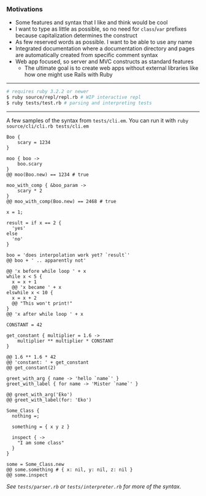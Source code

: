 ### Motivations

- Some features and syntax that I like and think would be cool
- I want to type as little as possible, so no need for `class`/`var` prefixes because capitalization determines the
  construct
- As few reserved words as possible. I want to be able to use any name
- Integrated documentation where a documentation directory and pages are automatically created from specific comment
  syntax
- Web app focused, so server and MVC constructs as standard features
	- The ultimate goal is to create web apps without external libraries like how one might use Rails with Ruby

---

```bash
# requires ruby 3.2.2 or newer
$ ruby source/repl/repl.rb # WIP interactive repl
$ ruby tests/test.rb # parsing and interpreting tests
```

---
A few samples of the syntax from `tests/cli.em`. You can run it with `ruby source/cli/cli.rb tests/cli.em`

```
Boo {
    scary = 1234
}

moo { boo ->
	boo.scary
}
@@ moo(Boo.new) == 1234 # true

moo_with_comp { &boo_param ->
    scary * 2
}
@@ moo_with_comp(Boo.new) == 2468 # true

x = 1;

result = if x == 2 {
  'yes'
else
  'no'
}

boo = 'does interpolation work yet? `result`'
@@ boo + ' .. apparently not'

@@ 'x before while loop ' + x
while x < 5 {
  x = x + 1
  @@ 'x became ' + x
elswhile x < 10 {
  x = x + 2
  @@ "This won't print!"
}
@@ 'x after while loop ' + x

CONSTANT = 42

get_constant { multiplier = 1.6 ->
	multiplier ** multiplier * CONSTANT
}

@@ 1.6 ** 1.6 * 42
@@ 'constant: ' + get_constant
@@ get_constant(2)

greet_with_arg { name -> 'hello `name`' }
greet_with_label { for name -> 'Mister `name`' }

@@ greet_with_arg('Eko')
@@ greet_with_label(for: 'Eko')

Some_Class {
  nothing =;

  something = { x y z }

  inspect { ->
    "I am some class"
  }
}

some = Some_Class.new
@@ some.something # { x: nil, y: nil, z: nil }
@@ some.inspect

```

*See `tests/parser.rb` or `tests/interpreter.rb` for more of the syntax.*
